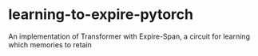 # learning-to-expire-pytorch
An implementation of Transformer with Expire-Span, a circuit for learning which memories to retain
